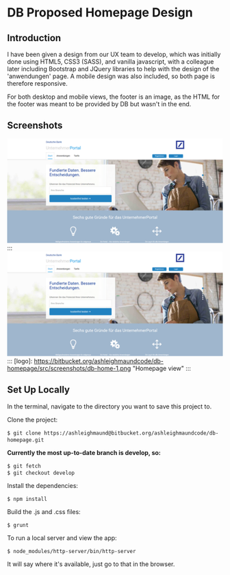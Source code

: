 DB Proposed Homepage Design
===========================

Introduction
------------

I have been given a design from our UX team to develop, which was initially done using HTML5, CSS3 (SASS), and
vanilla javascript, with a colleague later including Bootstrap and JQuery libraries to help with the design of
the 'anwendungen' page. A mobile design was also included, so both page is therefore responsive.

For both desktop and mobile views, the footer is an image, as the HTML for the footer was meant to be provided by DB
but wasn't in the end.

Screenshots
-----------

![Image](./src/screenshots/db-home-1.png?raw=true)
:::
![Image](src/screenshots/db-home-1.png?raw=true)
:::
[logo]: https://bitbucket.org/ashleighmaundcode/db-homepage/src/screenshots/db-home-1.png "Homepage view"
:::

Set Up Locally
--------------

In the terminal, navigate to the directory you want to save this project to.

Clone the project:

```
$ git clone https://ashleighmaund@bitbucket.org/ashleighmaundcode/db-homepage.git
```

**Currently the most up-to-date branch is develop, so:**

```
$ git fetch
$ git checkout develop
```

Install the dependencies:

```
$ npm install
```

Build the .js and .css files:

```
$ grunt
```

To run a local server and view the app:

```
$ node_modules/http-server/bin/http-server
```

It will say where it's available, just go to that in the browser.